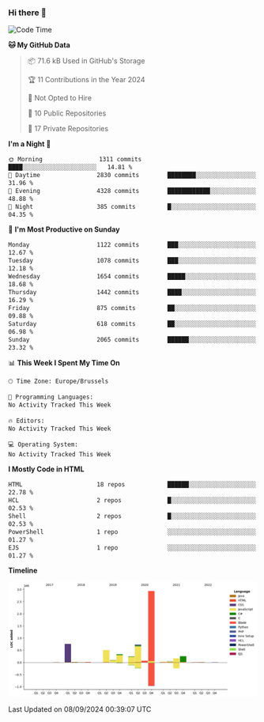 ### Hi there 👋

<!--START_SECTION:waka-->
![Code Time](http://img.shields.io/badge/Code%20Time-1%2C222%20hrs%2056%20mins-blue)

**🐱 My GitHub Data** 

> 📦 71.6 kB Used in GitHub's Storage 
 > 
> 🏆 11 Contributions in the Year 2024
 > 
> 🚫 Not Opted to Hire
 > 
> 📜 10 Public Repositories 
 > 
> 🔑 17 Private Repositories 
 > 
**I'm a Night 🦉** 

```text
🌞 Morning                1311 commits        ████░░░░░░░░░░░░░░░░░░░░░   14.81 % 
🌆 Daytime                2830 commits        ████████░░░░░░░░░░░░░░░░░   31.96 % 
🌃 Evening                4328 commits        ████████████░░░░░░░░░░░░░   48.88 % 
🌙 Night                  385 commits         █░░░░░░░░░░░░░░░░░░░░░░░░   04.35 % 
```
📅 **I'm Most Productive on Sunday** 

```text
Monday                   1122 commits        ███░░░░░░░░░░░░░░░░░░░░░░   12.67 % 
Tuesday                  1078 commits        ███░░░░░░░░░░░░░░░░░░░░░░   12.18 % 
Wednesday                1654 commits        █████░░░░░░░░░░░░░░░░░░░░   18.68 % 
Thursday                 1442 commits        ████░░░░░░░░░░░░░░░░░░░░░   16.29 % 
Friday                   875 commits         ██░░░░░░░░░░░░░░░░░░░░░░░   09.88 % 
Saturday                 618 commits         ██░░░░░░░░░░░░░░░░░░░░░░░   06.98 % 
Sunday                   2065 commits        ██████░░░░░░░░░░░░░░░░░░░   23.32 % 
```


📊 **This Week I Spent My Time On** 

```text
🕑︎ Time Zone: Europe/Brussels

💬 Programming Languages: 
No Activity Tracked This Week

🔥 Editors: 
No Activity Tracked This Week

💻 Operating System: 
No Activity Tracked This Week
```

**I Mostly Code in HTML** 

```text
HTML                     18 repos            ██████░░░░░░░░░░░░░░░░░░░   22.78 % 
HCL                      2 repos             █░░░░░░░░░░░░░░░░░░░░░░░░   02.53 % 
Shell                    2 repos             █░░░░░░░░░░░░░░░░░░░░░░░░   02.53 % 
PowerShell               1 repo              ░░░░░░░░░░░░░░░░░░░░░░░░░   01.27 % 
EJS                      1 repo              ░░░░░░░░░░░░░░░░░░░░░░░░░   01.27 % 
```



**Timeline**

![Lines of Code chart](https://raw.githubusercontent.com/guillaumedeplancke/guillaumedeplancke/main/assets/bar_graph.png)


 Last Updated on 08/09/2024 00:39:07 UTC
<!--END_SECTION:waka-->
